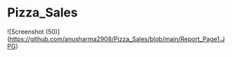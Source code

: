 # Pizza_Sales

![Screenshot (50)] (https://github.com/anusharma2908/Pizza_Sales/blob/main/Report_Page1.JPG)
